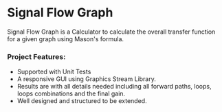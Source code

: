 # Signal Flow Graph
Signal Flow Graph is a Calculator to calculate the overall transfer function for a given graph using Mason's formula.

### Project Features: 
+ Supported with Unit Tests
+ A responsive GUI using Graphics Stream Library.
+ Results are with all details needed including all forward paths, loops, loops combinations and the final gain.
+ Well designed and structured to be extended.
